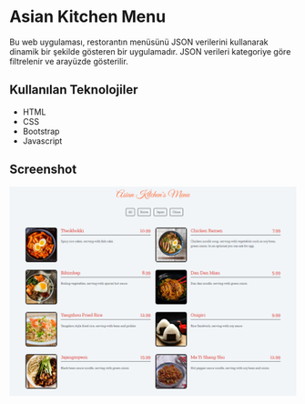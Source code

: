 # Asian Kitchen Menu 
Bu web uygulaması, restorantın menüsünü JSON verilerini kullanarak dinamik bir şekilde gösteren bir uygulamadır. JSON verileri kategoriye göre filtrelenir ve arayüzde gösterilir.

## Kullanılan Teknolojiler
* HTML
* CSS
* Bootstrap
* Javascript


## Screenshot
![App Screenshot](https://github.com/haticesaike/asian-kitchen/blob/master/img/menu.png?raw=true)
